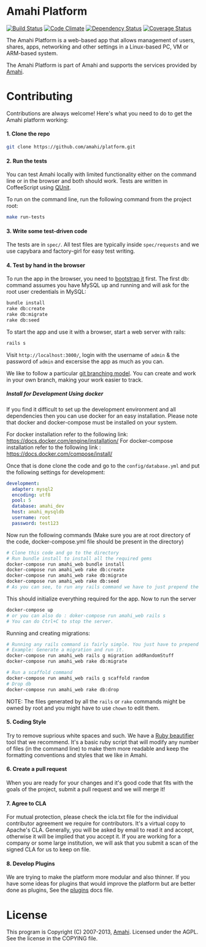 # Amahi Platform

[![Build Status](https://secure.travis-ci.org/amahi/platform.png)](http://travis-ci.org/amahi/platform) [![Code Climate](https://codeclimate.com/github/amahi/platform.png)](https://codeclimate.com/github/amahi/platform) [![Dependency Status](https://gemnasium.com/amahi/platform.png)](https://gemnasium.com/amahi/platform) [![Coverage Status](https://img.shields.io/coveralls/amahi/platform.svg)](https://coveralls.io/r/amahi/platform?branch=master)

The Amahi Platform is a web-based app that allows management of users, shares,
apps, networking and other settings in a Linux-based PC, VM or ARM-based system.

The Amahi Platform is part of Amahi and supports the services provided by [Amahi](http://www.amahi.org).

# Contributing

Contributions are always welcome! Here's what you need to do to get the Amahi platform working:

#### 1. Clone the repo

```bash
git clone https://github.com/amahi/platform.git
```

#### 2. Run the tests

You can test Amahi locally with limited functionality either on the command line or in the browser and both should work. Tests are written in CoffeeScript using [QUnit](http://docs.jquery.com/QUnit#API_documentation).

To run on the command line, run the following command from the project root:

```bash
make run-tests
```

#### 3. Write some test-driven code

The tests are in `spec/`. All test files are typically inside `spec/requests` and we use capybara and factory-girl for easy test writing.

#### 4. Test by hand in the browser

To run the app in the browser, you need to [bootstrap it](http://wiki.amahi.org/index.php/Amahi_Edge) first. The first db: command assumes you have MySQL up and running and will ask for the root user credentials in MySQL:

```bash
bundle install
rake db:create
rake db:migrate
rake db:seed
```

To start the app and use it with a browser, start a web server with rails:

```bash
rails s
```

Visit `http://localhost:3000/`, login with the username of `admin` & the password of `admin` and excersise the app as much as you can.

We like to follow a particular [git branching model](http://nvie.com/posts/a-successful-git-branching-model/). You can create and work in your own branch, making your work easier to track.

##### Install for Development Using docker
If you find it difficult to set up the development environment and all dependencies then you can use docker for an easy installation. Please note that docker and docker-compose must be installed on your system. 

For docker installation refer to the following link: https://docs.docker.com/engine/installation/
For docker-compose installation refer to the following link : https://docs.docker.com/compose/install/

Once that is done clone the code and go to the `config/database.yml` and put the following settings for development:
```yml
development:
  adapter: mysql2
  encoding: utf8
  pool: 5
  database: amahi_dev
  host: amahi_mysqldb
  username: root
  password: test123
```
Now run the following commands (Make sure you are at root directory of the code, docker-compose.yml file should be present in the directory) 
```sh
# Clone this code and go to the directory 
# Run bundle install to install all the required gems 
docker-compose run amahi_web bundle install
docker-compose run amahi_web rake db:create
docker-compose run amahi_web rake db:migrate
docker-compose run amahi_web rake db:seed
# As you can see, to run any rails command we have to just prepend the rails commands with "docker-compose run amahi_web" 
```
This should initialize everything required for the app. Now to run the server 
```sh
docker-compose up 
# or you can also do : doker-compose run amahi_web rails s
# You can do Ctrl+C to stop the server.
```
Running and creating migrations: 
```sh
# Running any rails command is fairly simple. You just have to prepend all the commands with: docker-compose run amahi_web
# Example: Generate a migration and run it.
docker-compose run amahi_web rails g migration addRandomStuff
docker-compose run amahi_web rake db:migrate

# Run a scaffold command
docker-compose run amahi_web rails g scaffold random
# Drop db 
docker-compose run amahi_web rake db:drop 
```
NOTE: The files generated by all the `rails` or `rake` commands might be owned by root and you might have to use `chown` to edit them. 

#### 5. Coding Style

Try to remove suprious white spaces and such. We have a [Ruby beautifier](https://github.com/amahi/rb-beautify) tool that we recommend. It's a basic ruby script that will modify any number of files (in the command line) to
make them more readable and keep the formatting conventions and styles that we like in Amahi.

#### 6. Create a pull request

When you are ready for your changes and it's good code that fits with the goals of the project, submit a pull request and we will merge it!

#### 7. Agree to CLA

For mutual protection, please check the icla.txt file for the individual contributor agreement we require for contributors. It's a virtual copy to Apache's CLA. Generally, you will be asked by email to read it and accept, otherwise it will be implied that you accept it. If you are working for a company or some large institution, we will ask that you submit a scan of the signed CLA for us to keep on file.

#### 8. Develop Plugins

We are trying to make the platform more modular and also thinner. If you have some ideas for plugins that
would improve the platform but are better done as plugins, See the [plugins](doc/plugins.md) docs file.

# License

This program is Copyright (C) 2007-2013, [Amahi](http://www.amahi.org).
Licensed under the AGPL. See the license in the COPYING file.
